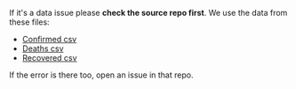 If it's a data issue please **check the source repo first**. We use the data from these files:

- [Confirmed csv](https://git.io/JvyQR)
- [Deaths csv](https://git.io/JvyQ8)
- [Recovered csv](https://git.io/JvyQc)

If the error is there too, open an issue in that repo.
